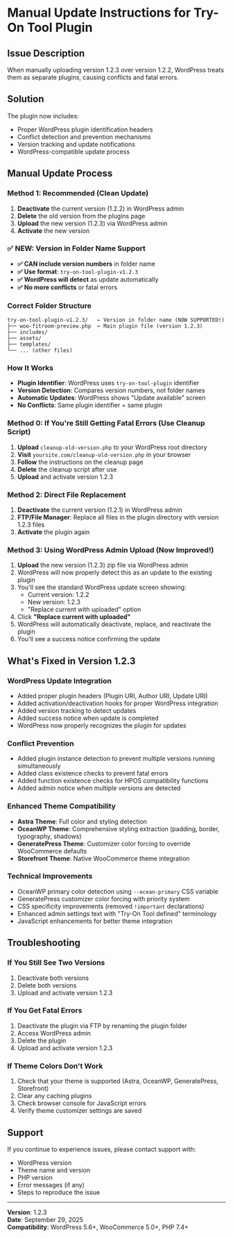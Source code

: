 # Manual Update Instructions for Try-On Tool Plugin

## Issue Description
When manually uploading version 1.2.3 over version 1.2.2, WordPress treats them as separate plugins, causing conflicts and fatal errors.

## Solution
The plugin now includes:
- Proper WordPress plugin identification headers
- Conflict detection and prevention mechanisms
- Version tracking and update notifications
- WordPress-compatible update process

## Manual Update Process

### Method 1: Recommended (Clean Update)
1. **Deactivate** the current version (1.2.2) in WordPress admin
2. **Delete** the old version from the plugins page
3. **Upload** the new version (1.2.3) via WordPress admin
4. **Activate** the new version

### ✅ NEW: Version in Folder Name Support
- **✅ CAN include version numbers** in folder name
- **✅ Use format**: `try-on-tool-plugin-v1.2.3`
- **✅ WordPress will detect** as update automatically
- **✅ No more conflicts** or fatal errors

### Correct Folder Structure
```
try-on-tool-plugin-v1.2.3/   ← Version in folder name (NOW SUPPORTED!)
├── woo-fitroom-preview.php  ← Main plugin file (version 1.2.3)
├── includes/
├── assets/
├── templates/
└── ... (other files)
```

### How It Works
- **Plugin Identifier**: WordPress uses `try-on-tool-plugin` identifier
- **Version Detection**: Compares version numbers, not folder names
- **Automatic Updates**: WordPress shows "Update available" screen
- **No Conflicts**: Same plugin identifier = same plugin

### Method 0: If You're Still Getting Fatal Errors (Use Cleanup Script)
1. **Upload** `cleanup-old-version.php` to your WordPress root directory
2. **Visit** `yoursite.com/cleanup-old-version.php` in your browser
3. **Follow** the instructions on the cleanup page
4. **Delete** the cleanup script after use
5. **Upload** and activate version 1.2.3

### Method 2: Direct File Replacement
1. **Deactivate** the current version (1.2.1) in WordPress admin
2. **FTP/File Manager**: Replace all files in the plugin directory with version 1.2.3 files
3. **Activate** the plugin again

### Method 3: Using WordPress Admin Upload (Now Improved!)
1. **Upload** the new version (1.2.3) zip file via WordPress admin
2. WordPress will now properly detect this as an update to the existing plugin
3. You'll see the standard WordPress update screen showing:
   - Current version: 1.2.2
   - New version: 1.2.3
   - "Replace current with uploaded" option
4. Click **"Replace current with uploaded"**
5. WordPress will automatically deactivate, replace, and reactivate the plugin
6. You'll see a success notice confirming the update

## What's Fixed in Version 1.2.3

### WordPress Update Integration
- Added proper plugin headers (Plugin URI, Author URI, Update URI)
- Added activation/deactivation hooks for proper WordPress integration
- Added version tracking to detect updates
- Added success notice when update is completed
- WordPress now properly recognizes the plugin for updates

### Conflict Prevention
- Added plugin instance detection to prevent multiple versions running simultaneously
- Added class existence checks to prevent fatal errors
- Added function existence checks for HPOS compatibility functions
- Added admin notice when multiple versions are detected

### Enhanced Theme Compatibility
- **Astra Theme**: Full color and styling detection
- **OceanWP Theme**: Comprehensive styling extraction (padding, border, typography, shadows)
- **GeneratePress Theme**: Customizer color forcing to override WooCommerce defaults
- **Storefront Theme**: Native WooCommerce theme integration

### Technical Improvements
- OceanWP primary color detection using `--ocean-primary` CSS variable
- GeneratePress customizer color forcing with priority system
- CSS specificity improvements (removed `!important` declarations)
- Enhanced admin settings text with "Try-On Tool defined" terminology
- JavaScript enhancements for better theme integration

## Troubleshooting

### If You Still See Two Versions
1. Deactivate both versions
2. Delete both versions
3. Upload and activate version 1.2.3

### If You Get Fatal Errors
1. Deactivate the plugin via FTP by renaming the plugin folder
2. Access WordPress admin
3. Delete the plugin
4. Upload and activate version 1.2.3

### If Theme Colors Don't Work
1. Check that your theme is supported (Astra, OceanWP, GeneratePress, Storefront)
2. Clear any caching plugins
3. Check browser console for JavaScript errors
4. Verify theme customizer settings are saved

## Support
If you continue to experience issues, please contact support with:
- WordPress version
- Theme name and version
- PHP version
- Error messages (if any)
- Steps to reproduce the issue

---
**Version**: 1.2.3  
**Date**: September 29, 2025  
**Compatibility**: WordPress 5.6+, WooCommerce 5.0+, PHP 7.4+
